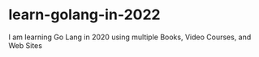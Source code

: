 # learn-golang-in-2022
I am learning Go Lang in 2020 using multiple Books, Video Courses, and Web Sites
